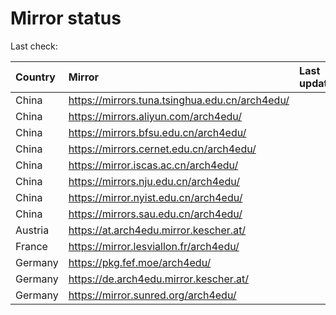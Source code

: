<script src="./time.js"></script>
# Mirror status
Last check: <script type="text/javascript">localize(1706671082.119107);</script>

|Country|Mirror|Last update|
|:------|:-----|:----------|
|China|https://mirrors.tuna.tsinghua.edu.cn/arch4edu/|<script type="text/javascript">localize(1706639569);</script>|
|China|https://mirrors.aliyun.com/arch4edu/|<script type="text/javascript">localize(1706639569);</script>|
|China|https://mirrors.bfsu.edu.cn/arch4edu/|<script type="text/javascript">localize(1706639569);</script>|
|China|https://mirrors.cernet.edu.cn/arch4edu/|<script type="text/javascript">localize(1706639569);</script>|
|China|https://mirror.iscas.ac.cn/arch4edu/|<script type="text/javascript">localize(1706639569);</script>|
|China|https://mirrors.nju.edu.cn/arch4edu/|<script type="text/javascript">localize(1706639569);</script>|
|China|https://mirror.nyist.edu.cn/arch4edu/|<script type="text/javascript">localize(1706596257);</script>|
|China|https://mirrors.sau.edu.cn/arch4edu/|<script type="text/javascript">localize(1706639569);</script>|
|Austria|https://at.arch4edu.mirror.kescher.at/|<script type="text/javascript">localize(1706639569);</script>|
|France|https://mirror.lesviallon.fr/arch4edu/|<script type="text/javascript">localize(1706639569);</script>|
|Germany|https://pkg.fef.moe/arch4edu/|<script type="text/javascript">localize(1706639569);</script>|
|Germany|https://de.arch4edu.mirror.kescher.at/|<script type="text/javascript">localize(1706639569);</script>|
|Germany|https://mirror.sunred.org/arch4edu/|<script type="text/javascript">localize(1706639569);</script>|

<script src="./tablefilter/tablefilter.js"></script>
<script src="./table.js"></script>